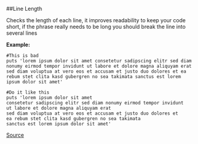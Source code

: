 ##Line Length

Checks the length of each line, it improves readability to keep your code short, if the phrase really needs to be long
you should break the line into several lines

**Example:**

```
#This is bad
puts 'lorem ipsum dolor sit amet consetetur sadipscing elitr sed diam nonumy eirmod tempor invidunt ut labore et dolore magna aliquyam erat sed diam voluptua at vero eos et accusam et justo duo dolores et ea rebum stet clita kasd gubergren no sea takimata sanctus est lorem ipsum dolor sit amet'

#Do it like this
puts 'lorem ipsum dolor sit amet
consetetur sadipscing elitr sed diam nonumy eirmod tempor invidunt
ut labore et dolore magna aliquyam erat
sed diam voluptua at vero eos et accusam et justo duo dolores et
ea rebum stet clita kasd gubergren no sea takimata
sanctus est lorem ipsum dolor sit amet'
```

[Source](http://www.rubydoc.info/gems/rubocop/RuboCop/Cop/Metrics/LineLength)
